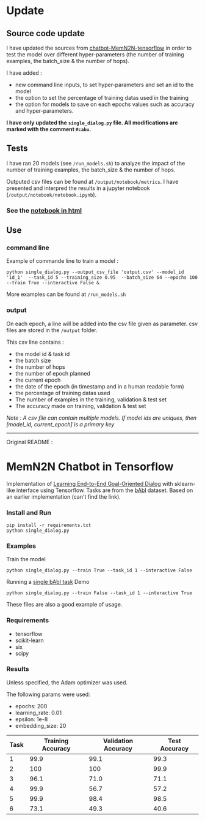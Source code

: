 # Update 

## Source code update

I have updated the sources from [chatbot-MemN2N-tensorflow](https://github.com/vyraun/chatbot-MemN2N-tensorflow) in order to test the model over different hyper-parameters (the number of training examples, the batch_size & the number of hops).

I have added :
- new command line inputs, to set hyper-parameters and set an id to the model
- the option to set the percentage of training datas used in the training
- the option for models to save on each epochs values such as accuracy and hyper-parameters. 

**I have only updated the `single_dialog.py` file. All modifications are marked with the comment `#cabu`.**

## Tests

I have ran 20 models (see `/run_models.sh`) to analyze the impact of the number of training examples, the batch_size & the number of hops.

Outputed csv files can be found at `/output/notebook/metrics`. 
I have presented and interpred the results in a jupyter notebook (`/output/notebook/notebook.ipynb`).

### See the [notebook in html](/output/notebook/notebook.ipynb)

## Use

### command line

Example of commande line to train a model : 
```
python single_dialog.py --output_csv_file 'output.csv' --model_id 'id_1'  --task_id 5 --training_size 0.95  --batch_size 64 --epochs 100 --train True --interactive False &
```
More examples can be found at `/run_models.sh`

### output

On each epoch, a line will be added into the csv file given as parameter. csv files are stored in the `/output` folder. 

This csv line contains :
- the model id & task id
- the batch size
- the number of hops
- the number of epoch planned
- the current epoch
- the date of the epoch (in timestamp and in a human readable form)
- the percentage of training datas used
- The number of examples in the training, validation & test set
- The accuracy made on training, validation & test set

*Note : A csv file can contain multiple models. If model ids are uniques, then [model_id, current_epoch] is a primary key*

--------

Original README :

# MemN2N Chatbot in Tensorflow

Implementation of [Learning End-to-End Goal-Oriented Dialog](https://arxiv.org/abs/1605.07683) with sklearn-like interface using Tensorflow. Tasks are from the [bAbl](https://research.facebook.com/research/babi/) dataset. Based on an earlier implementation (can't find the link).

### Install and Run
```
pip install -r requirements.txt
python single_dialog.py
```

### Examples

Train the model

```
python single_dialog.py --train True --task_id 1 --interactive False
```

Running a [single bAbI task](./single_dialog.py) Demo

```
python single_dialog.py --train False --task_id 1 --interactive True
```

These files are also a good example of usage.

### Requirements

* tensorflow
* scikit-learn
* six
* scipy

### Results

Unless specified, the Adam optimizer was used.

The following params were used:
* epochs: 200
* learning_rate: 0.01
* epsilon: 1e-8
* embedding_size: 20


Task  |  Training Accuracy  |  Validation Accuracy  |  Test Accuracy	 
------|---------------------|-----------------------|--------------------
1     |  99.9	            |  99.1		            |  99.3				 
2     |  100                |  100		            |  99.9				 
3     |  96.1               |  71.0		            |  71.1				 
4     |  99.9               |  56.7		            |  57.2				 
5     |  99.9               |  98.4		            |  98.5				 
6     |  73.1               |  49.3		            |  40.6				 
